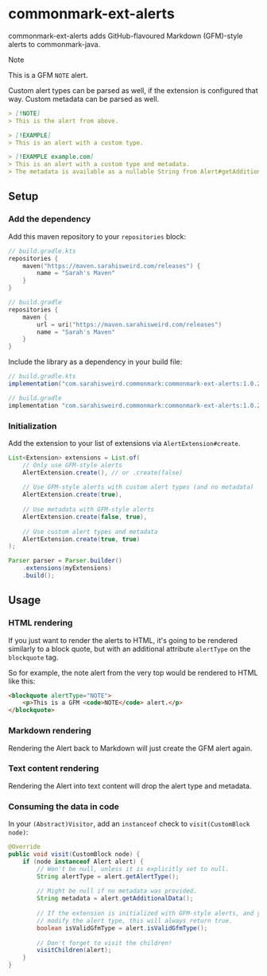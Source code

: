 # commonmark-ext-alerts

commonmark-ext-alerts adds GitHub-flavoured Markdown (GFM)-style alerts to commonmark-java.

> [!NOTE]
> This is a GFM `NOTE` alert.

Custom alert types can be parsed as well, if the extension is configured that way.
Custom metadata can be parsed as well.

```markdown
> [!NOTE]
> This is the alert from above.

> [!EXAMPLE]
> This is an alert with a custom type.

> [!EXAMPLE example.com]
> This is an alert with a custom type and metadata.
> The metadata is available as a nullable String from Alert#getAdditionalData().
```

## Setup

### Add the dependency

Add this maven repository to your `repositories` block:
```kotlin
// build.gradle.kts
repositories {
    maven("https://maven.sarahisweird.com/releases") {
        name = "Sarah's Maven"
    }
}

// build.gradle
repositories {
    maven {
        url = uri("https://maven.sarahisweird.com/releases")
        name = "Sarah's Maven"
    }
}
```

Include the library as a dependency in your build file:

```groovy
// build.gradle.kts
implementation("com.sarahisweird.commonmark:commonmark-ext-alerts:1.0.2")

// build.gradle
implementation "com.sarahisweird.commonmark:commonmark-ext-alerts:1.0.2"
```

### Initialization

Add the extension to your list of extensions via `AlertExtension#create`.

```java
List<Extension> extensions = List.of(
    // Only use GFM-style alerts
    AlertExtension.create(), // or .create(false)
        
    // Use GFM-style alerts with custom alert types (and no metadata)
    AlertExtension.create(true),
    
    // Use metadata with GFM-style alerts
    AlertExtension.create(false, true),
    
    // Use custom alert types and metadata
    AlertExtension.create(true, true)
);

Parser parser = Parser.builder()
    .extensions(myExtensions)
    .build();
```

## Usage

### HTML rendering

If you just want to render the alerts to HTML, it's going to be rendered similarly
to a block quote, but with an additional attribute `alertType` on the `blockquote` tag.

So for example, the note alert from the very top would be rendered to HTML like this:

```html
<blockquote alertType="NOTE">
    <p>This is a GFM <code>NOTE</code> alert.</p>
</blockquote>
```

### Markdown rendering

Rendering the Alert back to Markdown will just create the GFM alert again.

### Text content rendering

Rendering the Alert into text content will drop the alert type and metadata.

### Consuming the data in code

In your `(Abstract)Visitor`, add an `instanceof` check to `visit(CustomBlock node)`:

```java
@Override
public void visit(CustomBlock node) {
    if (node instanceof Alert alert) {
        // Won't be null, unless it is explicitly set to null.
        String alertType = alert.getAlertType();
        
        // Might be null if no metadata was provided.
        String metadata = alert.getAdditionalData();
        
        // If the extension is initialized with GFM-style alerts, and you don't
        // modify the alert type, this will always return true.
        boolean isValidGfmType = alert.isValidGfmType();
        
        // Don't forget to visit the children!
        visitChildren(alert);
    }
}
```
